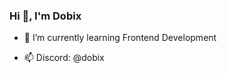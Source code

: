 <h3 align="left">Hi 👋, I'm Dobix</h1>

- 🚀 I’m currently learning Frontend Development

- 📫 Discord: @dobix
